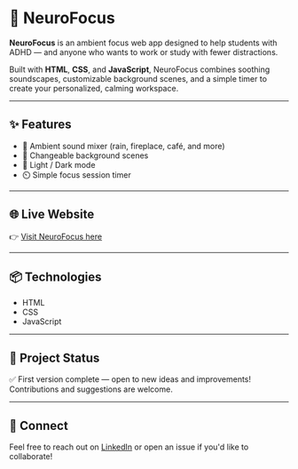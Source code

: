 # 🌿 NeuroFocus

**NeuroFocus** is an ambient focus web app designed to help students with ADHD — and anyone who wants to work or study with fewer distractions.

Built with **HTML**, **CSS**, and **JavaScript**, NeuroFocus combines soothing soundscapes, customizable background scenes, and a simple timer to create your personalized, calming workspace.

---

## ✨ Features
- 🎵 Ambient sound mixer (rain, fireplace, café, and more)
- 🌄 Changeable background scenes
- 🌙 Light / Dark mode
- ⏲️ Simple focus session timer

---

## 🌐 Live Website
👉 [Visit NeuroFocus here](https://stosha26.github.io/NeuroFocus/)

---

## 📦 Technologies
- HTML
- CSS
- JavaScript

---

## 📌 Project Status
✅ First version complete — open to new ideas and improvements!  
Contributions and suggestions are welcome.

---

## 🤝 Connect
Feel free to reach out on [LinkedIn](https://www.linkedin.com/in/stosha-sen-57603b25b) or open an issue if you'd like to collaborate!
